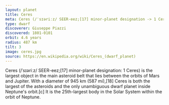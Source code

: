 ```yaml
---
layout: planet
title: Ceres
meta: Ceres (/ˈsɪəriːz/ SEER-eez;[17] minor-planet designation -> 1 Ceres) is the largest object in the main asteroid belt that lies between the orbits of Mars and Jupiter.
type: dwarf
discoverer: Giuseppe Piazzi
discovered: 1801-0101
orbit: 4.6 years
radius: 487 km
tilt: 3 
image: ceres.jpg
source: https://en.wikipedia.org/wiki/Ceres_(dwarf_planet)
---
```


Ceres (/ˈsɪəriːz/ SEER-eez;[17] minor-planet designation: 1 Ceres) is the largest object in the main asteroid belt that lies between the orbits of Mars and Jupiter. With a diameter of 945 km (587 mi),[18] Ceres is both the largest of the asteroids and the only unambiguous dwarf planet inside Neptune's orbit.[c] It is the 25th-largest body in the Solar System within the orbit of Neptune.